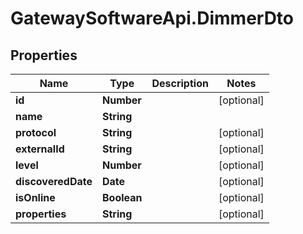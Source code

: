 # GatewaySoftwareApi.DimmerDto

## Properties
Name | Type | Description | Notes
------------ | ------------- | ------------- | -------------
**id** | **Number** |  | [optional] 
**name** | **String** |  | 
**protocol** | **String** |  | [optional] 
**externalId** | **String** |  | [optional] 
**level** | **Number** |  | [optional] 
**discoveredDate** | **Date** |  | [optional] 
**isOnline** | **Boolean** |  | [optional] 
**properties** | **String** |  | [optional] 


